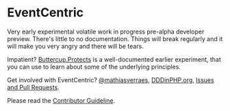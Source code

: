 # EventCentric

Very early experimental volatile work in progress pre-alpha developer preview. There's little to no documentation. Things will break regularly and it will make you very angry and there will be tears. 

Impatient? [Buttercup.Protects](http://buttercup-php.github.io/protects/) is a well-documented earlier experiment, that you can use to learn about some of the underlying principles.

Get involved with EventCentric? [@mathiasverraes](https://twitter.com/mathiasverraes), [DDDinPHP.org](http://DDDinPHP.org), [Issues and Pull Requests](https://github.com/event-centric/EventCentric.Core/issues?q=).

Please read the [Contributor Guideline](https://github.com/event-centric/EventCentric.Core/blob/master/CONTRIBUTING.md).
